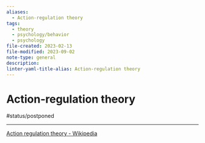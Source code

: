 ```yaml
---
aliases:
  - Action-regulation theory
tags:
  - theory
  - psychology/behavior
  - psychology
file-created: 2023-02-13
file-modified: 2023-09-02
note-type: general
description: 
linter-yaml-title-alias: Action-regulation theory
---
```


# Action-regulation theory

#status/postponed

---

[Action regulation theory - Wikipedia](https://en.wikipedia.org/wiki/Action_regulation_theory)
